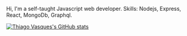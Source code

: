 Hi, I'm a self-taught Javascript web developer.
Skills: Nodejs, Express, React, MongoDb, Graphql.

[![Thiago Vasques's GitHub stats](https://github-readme-stats.vercel.app/api?username=thiagorvasques&theme=dark&show_icons=true)
](https://github.com/anuraghazra/github-readme-stats)



<!---
thiagorvasques/thiagorvasques is a ✨ special ✨ repository because its `README.md` (this file) appears on your GitHub profile.
You can click the Preview link to take a look at your changes.
--->
